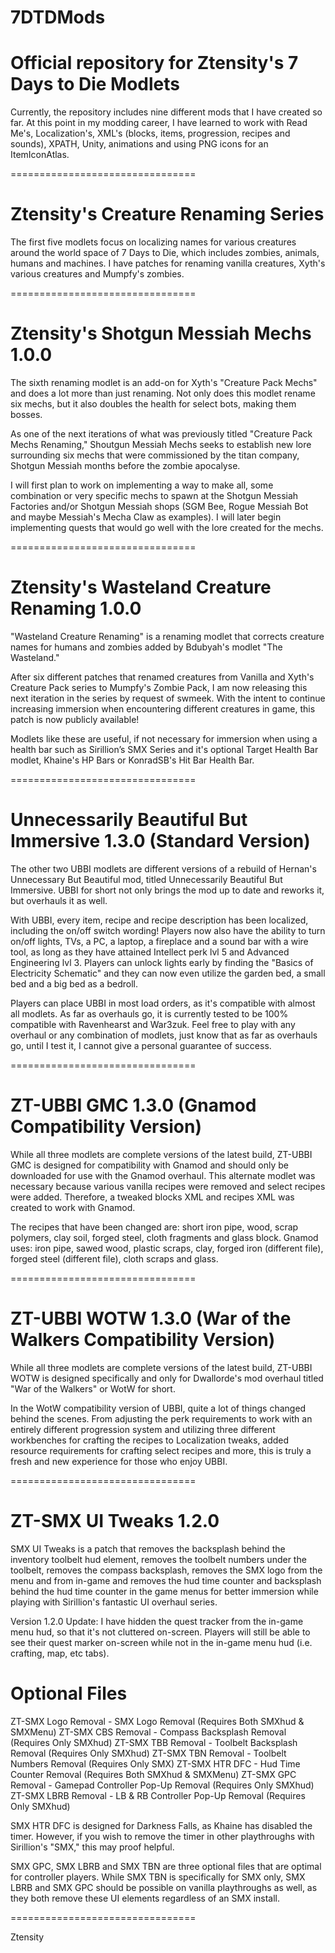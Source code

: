 # 7DTDMods
 Official repository for Ztensity's 7 Days to Die Modlets
 ================================
 
 Currently, the repository includes nine different mods that I have created so far. At this point in my modding career, I have learned to work with Read Me's, Localization's, XML's (blocks, items, progression, recipes and sounds), XPATH, Unity, animations and using PNG icons for an ItemIconAtlas.
 
 
 ================================
 
 
 Ztensity's Creature Renaming Series
 =======
 
 The first five modlets focus on localizing names for various creatures around the world space of 7 Days to Die, which includes zombies, animals, humans and machines. I have patches for renaming vanilla creatures, Xyth's various creatures and Mumpfy's zombies.
 
 
 ================================
 
 
 Ztensity's Shotgun Messiah Mechs 1.0.0
 =======
 
 The sixth renaming modlet is an add-on for Xyth's "Creature Pack Mechs" and does a lot more than just renaming. Not only does this modlet rename six mechs, but it also doubles the health for select bots, making them bosses. 
 
 As one of the next iterations of what was previously titled "Creature Pack Mechs Renaming," Shoutgun Messiah Mechs seeks to establish new lore surrounding six mechs that were commissioned by the titan company, Shotgun Messiah months before the zombie apocalyse.
 
 I will first plan to work on implementing a way to make all, some combination or very specific mechs to spawn at the Shotgun Messiah Factories and/or Shotgun Messiah shops (SGM Bee, Rogue Messiah Bot and maybe Messiah's Mecha Claw as examples). I will later begin implementing quests that would go well with the lore created for the mechs.
 
 
 ================================
 
 
 Ztensity's Wasteland Creature Renaming 1.0.0
 =======
 
 "Wasteland Creature Renaming" is a renaming modlet that corrects creature names for humans and zombies added by Bdubyah's modlet "The Wasteland."
 
 After six different patches that renamed creatures from Vanilla and Xyth's Creature Pack series to Mumpfy's Zombie Pack, I am now releasing this next iteration in the series by request of swmeek. With the intent to continue increasing immersion when encountering different creatures in game, this patch is now publicly available! 
 
 Modlets like these are useful, if not necessary for immersion when using a health bar such as Sirillion’s SMX Series and it's optional Target Health Bar modlet, Khaine's HP Bars or KonradSB's Hit Bar Health Bar. 
 
 
 ================================
 
 
 Unnecessarily Beautiful But Immersive 1.3.0 (Standard Version)
 =======
 
 The other two UBBI modlets are different versions of a rebuild of Hernan's Unnecessary But Beautiful mod, titled Unnecessarily Beautiful But Immersive. UBBI for short not only brings the mod up to date and reworks it, but overhauls it as well.
 
 With UBBI, every item, recipe and recipe description has been localized, including the on/off switch wording! Players now also have the ability to turn on/off lights, TVs, a PC, a laptop, a fireplace and a sound bar with a wire tool, as long as they have attained Intellect perk lvl 5 and Advanced Engineering lvl 3. Players can unlock lights early by finding the "Basics of Electricity Schematic" and they can now even utilize the garden bed, a small bed and a big bed as a bedroll.
 
 Players can place UBBI in most load orders, as it's compatible with almost all modlets. As far as overhauls go, it is currently tested to be 100% compatible with Ravenhearst and War3zuk. Feel free to play with any overhaul or any combination of modlets, just know that as far as overhauls go, until I test it, I cannot give a personal guarantee of success.
 
 
 ================================
 
 
 ZT-UBBI GMC 1.3.0 (Gnamod Compatibility Version)
 =======
 
 While all three modlets are complete versions of the latest build, ZT-UBBI GMC is designed for compatibility with Gnamod and should only be downloaded for use with the Gnamod overhaul. This alternate modlet was necessary because various vanilla recipes were removed and select recipes were added. Therefore, a tweaked blocks XML and recipes XML was created to work with Gnamod.
 
 The recipes that have been changed are: short iron pipe, wood, scrap polymers, clay soil, forged steel, cloth fragments and glass block. Gnamod uses: iron pipe, sawed wood, plastic scraps, clay, forged iron (different file), forged steel (different file), cloth scraps and glass.
 
 
 ================================
 
 
 ZT-UBBI WOTW 1.3.0 (War of the Walkers Compatibility Version)
 =======
 
 While all three modlets are complete versions of the latest build, ZT-UBBI WOTW is designed specifically and only for Dwallorde's mod overhaul titled "War of the Walkers" or WotW for short.
 
 In the WotW compatibility version of UBBI, quite a lot of things changed behind the scenes. From adjusting the perk requirements to work with an entirely different progression system and utilizing three different workbenches for crafting the recipes to Localization tweaks, added resource requirements for crafting select recipes and more, this is truly a fresh and new experience for those who enjoy UBBI.
 
 
 ================================ 
 
 
 ZT-SMX UI Tweaks 1.2.0
 =======
 
 SMX UI Tweaks is a patch that removes the backsplash behind the inventory toolbelt hud element, removes the toolbelt numbers under the toolbelt, removes the compass backsplash, removes the SMX logo from the menu and from in-game and removes the hud time counter and backsplash behind the hud time counter in the game menus for better immersion while playing with Sirillion's fantastic UI overhaul series.
 
 Version 1.2.0 Update: I have hidden the quest tracker from the in-game menu hud, so that it's not cluttered on-screen. Players will still be able to see their quest marker on-screen while not in the in-game menu hud (i.e. crafting, map, etc tabs).
 
 
 Optional Files
 =======
 
 ZT-SMX Logo Removal - SMX Logo Removal                    (Requires Both SMXhud & SMXMenu)
 ZT-SMX CBS Removal  - Compass Backsplash Removal          (Requires Only SMXhud)
 ZT-SMX TBB Removal  - Toolbelt Backsplash Removal         (Requires Only SMXhud)
 ZT-SMX TBN Removal  - Toolbelt Numbers Removal            (Requires Only SMX)
 ZT-SMX HTR DFC      - Hud Time Counter Removal            (Requires Both SMXhud & SMXMenu)
 ZT-SMX GPC Removal  - Gamepad Controller Pop-Up Removal   (Requires Only SMXhud)
 ZT-SMX LBRB Removal - LB & RB Controller Pop-Up Removal   (Requires Only SMXhud)
 
 SMX HTR DFC is designed for Darkness Falls, as Khaine has disabled the timer. However, if you wish to remove the timer in other playthroughs with Sirillion's "SMX," this may proof helpful.
 
 SMX GPC, SMX LBRB and SMX TBN are three optional files that are optimal for controller players. While SMX TBN is specifically for SMX only, SMX LBRB and SMX GPC should be possible on vanilla playthroughs as well, as they both remove these UI elements regardless of an SMX install.
 
 
 ================================
 
 
 Ztensity